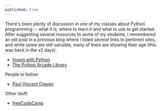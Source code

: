 ```yaml
---
published: true
---
```

There's been plenty of discussion in one of my classes about Python programming -- what it is, where to learn it and what to use to get started. After suggesting several resources to some of my students, I remembered an old post in a previous blog where I listed several links to pertinent sites, and while some are still valuable, many of them are showing their age (this was back in the v2 days).

 - [Invent with Python](https://inventwithpython.com/)
 - [The Python Arcade Library](https://arcade.academy/)

People to follow:

 - [Paul Vincent Craven](https://twitter.com/professorcraven?lang=en)

Other stuff:

 - [freeCodeCamp](https://guide.freecodecamp.org/python/)
